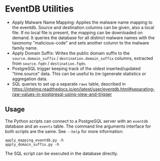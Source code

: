 <!--
SPDX-FileCopyrightText: 2019 Sebastian Wagner

SPDX-License-Identifier: AGPL-3.0-or-later
-->

EventDB Utilities
=================

- Apply Malware Name Mapping: Applies the malware name mapping to the eventdb. Source and destination columns can be given, also a local file. If no local file is present, the mapping can be downloaded on demand.
  It queries the database for all distinct malware names with the taxonomy "malicious-code" and sets another column to the malware family name.
- Apply Domain Suffix: Writes the public domain suffix to the `source.domain_suffix` / `destination.domain_suffix` columns, extracted from `source.fqdn` / `destination.fqdn`.
- PostgreSQL trigger keeping track of the oldest inserted/updated "time.source" data. This can be useful to (re-)generate statistics or aggregation data.
- SQL queries to set up a separate `raws` table, described in https://intelmq.readthedocs.io/en/latest/user/eventdb.html#separating-raw-values-in-postgresql-using-view-and-trigger

Usage
-----

The Python scripts can connect to a PostgreSQL server with an `eventdb` database and an `events` table. The command line arguments interface for both scripts are the same.
See `--help` for more information:

```
apply_mapping_eventdb.py -h
apply_domain_suffix.py -h
```

The SQL script can be executed in the database directly.
